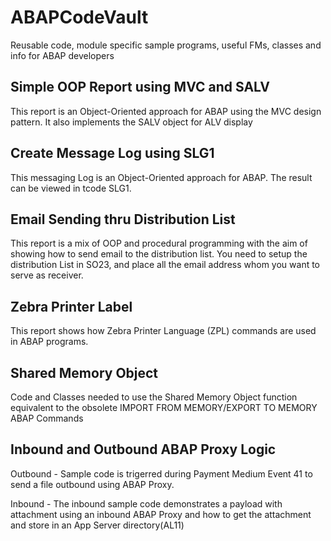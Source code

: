 # ABAPCodeVault
Reusable code, module specific sample programs, useful FMs, classes and info for ABAP developers

## Simple OOP Report using MVC and SALV
This report is an Object-Oriented approach for ABAP using the MVC design pattern. It also implements the SALV object for ALV display

## Create Message Log using SLG1
This messaging Log is an Object-Oriented approach for ABAP.  The result can be viewed in tcode SLG1.

## Email Sending thru Distribution List
This report is a mix of OOP and procedural programming with the aim of showing how to send email to the distribution list.  You need to setup the distribution List in SO23, and place all the email address whom you want to serve as receiver.  

## Zebra Printer Label
This report shows how Zebra Printer Language (ZPL) commands are used in ABAP programs. 

## Shared Memory Object
Code and Classes needed to use the Shared Memory Object function equivalent to the obsolete IMPORT FROM MEMORY/EXPORT TO MEMORY ABAP Commands

## Inbound and Outbound ABAP Proxy Logic
Outbound - Sample code is trigerred during Payment Medium Event 41 to send a file outbound using ABAP Proxy.

Inbound - The inbound sample code demonstrates a payload with attachment using an inbound ABAP Proxy and how to get the attachment and store in an App Server directory(AL11)
